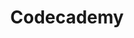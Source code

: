 ---
title: 'Codecademy'
link: 'https://pro.codecademy.com/learn-from-home/'
summary: 'Learn to code with code along lessons. For a limited time, Pro is available to students.'
tags: ['education', 'fun', 'age-all', 'learn-to-code']
---